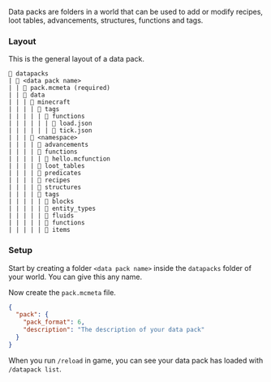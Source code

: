 Data packs are folders in a world that can be used to add or modify recipes, loot tables, advancements, structures, functions and tags.

### Layout
This is the general layout of a data pack.
```
📁 datapacks
| 📁 <data pack name>
| | 📄 pack.mcmeta (required)
| | 📁 data
| | | 📁 minecraft
| | | | 📁 tags
| | | | | 📁 functions
| | | | | | 📄 load.json
| | | | | | 📄 tick.json
| | | 📁 <namespace>
| | | | 📁 advancements
| | | | 📁 functions
| | | | | 📄 hello.mcfunction
| | | | 📁 loot_tables
| | | | 📁 predicates
| | | | 📁 recipes
| | | | 📁 structures
| | | | 📁 tags
| | | | | 📁 blocks
| | | | | 📁 entity_types
| | | | | 📁 fluids
| | | | | 📁 functions
| | | | | 📁 items
```

### Setup
Start by creating a folder `<data pack name>` inside the `datapacks` folder of your world. You can give this any name.

Now create the `pack.mcmeta` file.
```json
{
  "pack": {
    "pack_format": 6,
    "description": "The description of your data pack"
  }
}
```

When you run `/reload` in game, you can see your data pack has loaded with `/datapack list`.
